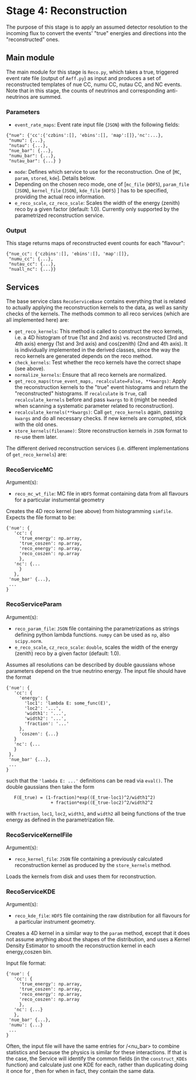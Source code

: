 # Stage 4: Reconstruction

The purpose of this stage is to apply an assumed detector resolution to
the incoming flux to convert the events' "true" energies and directions
into the "reconstructed" ones.

## Main module

The main module for this stage is `Reco.py`, which takes a true,
triggered event rate file (output of `Aeff.py`) as input and produces a
set of reconstructed templates of nue CC, numu CC, nutau CC, and NC
events. Note that in this stage, the counts of neutrinos and corresponding
anti-neutrinos are summed.

### Parameters

* `event_rate_maps`: Event rate input file (`JSON`) with the following fields:
```
{"nue": {'cc':{'czbins':[], 'ebins':[], 'map':[]},'nc':...},
 "numu": {...},
 "nutau": {...},
 "nue_bar": {...},
 "numu_bar": {...},
 "nutau_bar": {...} }
```
* `mode`: Defines which service to use for the reconstruction. One of
 [`MC`, `param`, `stored`, `kde`]. Details below.
* Depending on the chosen reco mode, one of [`mc_file` (`HDF5`), `param_file` (`JSON`), `kernel_file` (`JSON`), `kde_file` (`HDF5`) ]
 has to be specified, providing the actual reco information.
* `e_reco_scale`, `cz_reco_scale`: Scales the width of the energy (zenith)
 reco by a given factor (default: 1.0). Currently only supported by the
 parametrized reconstruction service.

### Output

This stage returns maps of reconstructed event counts for each "flavour":

```
{"nue_cc": {'czbins':[], 'ebins':[], 'map':[]},
 "numu_cc": {...},
 "nutau_cc": {...},
 "nuall_nc": {...}}
```

## Services

The base service class `RecoServiceBase` contains everything that is
related to actually applying the reconstruction kernels to the data, as
well as sanity checks of the kernels. The methods common to all reco
services (which are all implemented here) are:

* `get_reco_kernels`: This method is called to construct the reco kernels,
 i.e. a 4D histogram of true (1st and 2nd axis) vs. reconstructed (3rd and
 4th axis) energy (1st and 3rd axis) and cos(zenith) (2nd and 4th axis).
 It is individually implemented in the derived classes, since the way the reco
 kernels are generated depends on the reco method.
* `check_kernels`: Test whether the reco kernels have the correct shape
 (see above).
* `normalize_kernels`: Ensure that all reco kernels are normalized.
* `get_reco_maps(true_event_maps, recalculate=False, **kwargs)`: Apply the
 reconstruction kernels to the "true" event histograms and return the
 "reconstructed" histograms. If `recalculate` is `True`, call `recalculate_kernels`
 before and pass `kwargs` to it (might be needed when scanning a systematic
 parameter related to reconstruction).
* `recalculate_kernels(**kwargs)`: Call `get_reco_kernels` again, passing `kwargs`
 and do all necessary checks. If new kernels are corrupted, stick with the old ones.
* `store_kernels(filename)`: Store reconstruction kernels in `JSON` format
 to re-use them later.

The different derived reconstruction services (i.e. different implementations 
of `get_reco_kernels`) are:

### RecoServiceMC

Argument(s):
* `reco_mc_wt_file`: MC file in `HDF5` format containing data from all flavours for a 
 particular instumental geometry

Creates the 4D reco kernel (see above) from histogramming `simfile`.
Expects the file format to be:
```
{'nue': {
   'cc': {
     'true_energy': np.array,
     'true_coszen': np.array,
     'reco_energy': np.array,
     'reco_coszen': np.array
     },
   'nc': {...
     }
   },
 'nue_bar' {...},
 ...
}
```

### RecoServiceParam

Argument(s):
* `reco_param_file`: `JSON` file containing the parametrizations as strings defining 
 python lambda functions. `numpy` can be used as `np`, also `scipy.norm`.
* `e_reco_scale`, `cz_reco_scale`: `double`, scales the width of the energy (zenith) 
 reco by a given factor (default: 1.0).

Assumes all resolutions can be described by double gaussians whose parameters depend 
on the true neutrino energy. The input file should have the format
```
{'nue': {
   'cc': {
     'energy': {
       'loc1': 'lambda E: some_func(E)',
       'loc2': '...',
       'width1': '...',
       'width2': '...',
       'fraction': '...'
     },
     'coszen': {...}
   }
   'nc': {...
   }
 },
 'nue_bar' {...},
 ...
}
```
such that the `'lambda E: ...'` definitions can be read via `eval()`. The double 
gaussians then take the form
```
   F(E_true) = (1-fraction)*exp((E_true-loc1)^2/width1^2)
                 + fraction*exp((E_true-loc2)^2/width2^2
```
with `fraction`, `loc1`, `loc2`, `width1`, and `width2` all being functions of 
the true energy as defined in the parametrization file.

### RecoServiceKernelFile

Argument(s):
* `reco_kernel_file`: `JSON` file containing a previously calculated reconstruction 
 kernel as produced by the `store_kernels` method.

Loads the kernels from disk and uses them for reconstruction.

### RecoServiceKDE

Argument(s):
* `reco_kde_file`: `HDF5` file containing the raw distribution for all
  flavours for a particular instrument geometry.

Creates a 4D kernel in a similar way to the `param` method, except
that it does not assume anything about the shapes of the distribution,
and uses a Kernel Density Estimator to smooth the reconstruction kernel in
each energy,coszen bin.

Input file format:

```
{'nue': {
   'cc': {
     'true_energy': np.array,
     'true_coszen': np.array,
     'reco_energy': np.array,
     'reco_coszen': np.array
     },
   'nc': {...}
   },
 'nue_bar' {...},
 'numu': {...}
 ...
}
```

Often, the input file will have the same entries for <nu>/<nu_bar> to
combine statistics and because the physics is similar for these
interactions. If that is the case, the Service will identify the
common fields (in the `construct_KDEs` function) and calculate just
one KDE for each, rather than duplicating doing it once for <nu>, then
for <nubar> when in fact, they contain the same data.

